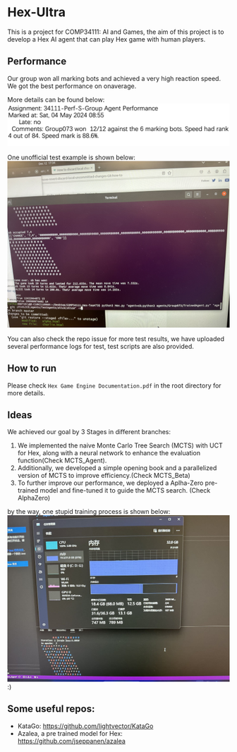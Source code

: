 # Hex-Ultra 
This is a project for COMP34111: AI and Games, the aim of this project is to develop a Hex AI agent that can play Hex game with human players.

## Performance
Our group won all marking bots and achieved a very high reaction speed. We got the best performance on onaverage.

More details can be found below:
![Result](mark.png)

One unofficial test example is shown below:
![example](test1.JPG)

You can also check the repo issue for more test results, we have uploaded several performance logs for test, test scripts are also provided.

## How to run
Please check `Hex Game Engine Documentation.pdf` in the root directory for more details.

## Ideas
We achieved our goal by 3 Stages in different branches:
1. We implemented the naive Monte Carlo Tree Search (MCTS) with UCT for Hex, along with a neural network to enhance the evaluation function(Check MCTS_Agent). 
2. Additionally, we developed a simple opening book and a parallelized version of MCTS to improve efficiency.(Check MCTS_Beta)
3. To further improve our performance, we deployed a Aplha-Zero pre-trained model and fine-tuned it to guide the MCTS search. (Check AlphaZero)

by the way, one stupid training process is shown below:
![example](cpu.JPG)
:) 

## Some useful repos:
 - KataGo: https://github.com/lightvector/KataGo
 - Azalea, a pre trained model for Hex: https://github.com/jseppanen/azalea
